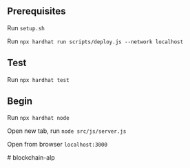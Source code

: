 ## Prerequisites
Run `setup.sh`

Run `npx hardhat run scripts/deploy.js --network localhost`

## Test
Run `npx hardhat test`

## Begin
Run `npx hardhat node`

Open new tab, run `node src/js/server.js`

Open from browser `localhost:3000`


#   b l o c k c h a i n - a l p  
 